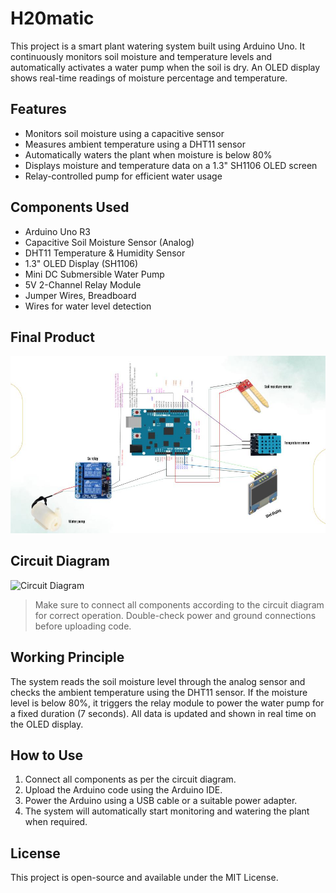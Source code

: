 # H20matic

This project is a smart plant watering system built using Arduino Uno. It continuously monitors soil moisture and temperature levels and automatically activates a water pump when the soil is dry. An OLED display shows real-time readings of moisture percentage and temperature.

## Features

- Monitors soil moisture using a capacitive sensor
- Measures ambient temperature using a DHT11 sensor
- Automatically waters the plant when moisture is below 80%
- Displays moisture and temperature data on a 1.3" SH1106 OLED screen
- Relay-controlled pump for efficient water usage

## Components Used

- Arduino Uno R3  
- Capacitive Soil Moisture Sensor (Analog)  
- DHT11 Temperature & Humidity Sensor  
- 1.3" OLED Display (SH1106)  
- Mini DC Submersible Water Pump  
- 5V 2-Channel Relay Module  
- Jumper Wires, Breadboard  
- Wires for water level detection

## Final Product

![Product Image](circuit_diagram.jpg)

## Circuit Diagram

![Circuit Diagram](images/circuit_diagram.png)

> Make sure to connect all components according to the circuit diagram for correct operation. Double-check power and ground connections before uploading code.

## Working Principle

The system reads the soil moisture level through the analog sensor and checks the ambient temperature using the DHT11 sensor. If the moisture level is below 80%, it triggers the relay module to power the water pump for a fixed duration (7 seconds). All data is updated and shown in real time on the OLED display.

## How to Use

1. Connect all components as per the circuit diagram.
2. Upload the Arduino code using the Arduino IDE.
3. Power the Arduino using a USB cable or a suitable power adapter.
4. The system will automatically start monitoring and watering the plant when required.

## License

This project is open-source and available under the MIT License.

